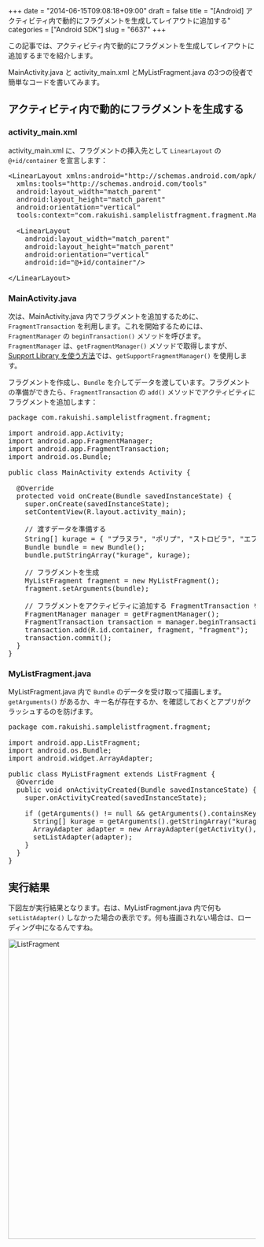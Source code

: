 +++
date = "2014-06-15T09:08:18+09:00"
draft = false
title = "[Android] アクティビティ内で動的にフラグメントを生成してレイアウトに追加する"
categories = ["Android SDK"]
slug = "6637"
+++

この記事では、アクティビティ内で動的にフラグメントを生成してレイアウトに追加するまでを紹介します。

MainActivity.java と activity_main.xml とMyListFragment.java の3つの役者で簡単なコードを書いてみます。

<h2>アクティビティ内で動的にフラグメントを生成する</h2>

<h3>activity_main.xml</h3>

activity_main.xml に、フラグメントの挿入先として <code>LinearLayout</code> の <code>@+id/container</code> を宣言します：

<pre class="prettyprint">&lt;LinearLayout xmlns:android="http://schemas.android.com/apk/res/android"
  xmlns:tools="http://schemas.android.com/tools"
  android:layout_width="match_parent"
  android:layout_height="match_parent"
  android:orientation="vertical"
  tools:context="com.rakuishi.samplelistfragment.fragment.MainActivity"&gt;

  &lt;LinearLayout
    android:layout_width="match_parent"
    android:layout_height="match_parent"
    android:orientation="vertical"
    android:id="@+id/container"/&gt;

&lt;/LinearLayout&gt;
</pre>

<h3>MainActivity.java</h3>

次は、MainActivity.java 内でフラグメントを追加するために、<code>FragmentTransaction</code> を利用します。これを開始するためには、<code>FragmentManager</code> の <code>beginTransaction()</code> メソッドを呼びます。<code>FragmentManager</code> は、<code>getFragmentManager()</code> メソッドで取得しますが、<a href="http://rakuishi.com/archives/6609">Support Library を使う方法</a>では、<code>getSupportFragmentManager()</code> を使用します。

フラグメントを作成し、<code>Bundle</code> を介してデータを渡しています。フラグメントの準備ができたら、<code>FragmentTransaction</code> の <code>add()</code> メソッドでアクティビティにフラグメントを追加します：

<pre class="prettyprint">package com.rakuishi.samplelistfragment.fragment;

import android.app.Activity;
import android.app.FragmentManager;
import android.app.FragmentTransaction;
import android.os.Bundle;

public class MainActivity extends Activity {

  @Override
  protected void onCreate(Bundle savedInstanceState) {
    super.onCreate(savedInstanceState);
    setContentView(R.layout.activity_main);

    // 渡すデータを準備する
    String[] kurage = { "プラヌラ", "ポリプ", "ストロビラ", "エフィラ", "稚クラゲ", "成体" };
    Bundle bundle = new Bundle();
    bundle.putStringArray("kurage", kurage);

    // フラグメントを生成
    MyListFragment fragment = new MyListFragment();
    fragment.setArguments(bundle);

    // フラグメントをアクティビティに追加する FragmentTransaction を利用する
    FragmentManager manager = getFragmentManager();
    FragmentTransaction transaction = manager.beginTransaction();
    transaction.add(R.id.container, fragment, "fragment");
    transaction.commit();
  }
}
</pre>

<h3>MyListFragment.java</h3>

MyListFragment.java 内で <code>Bundle</code> のデータを受け取って描画します。<code>getArguments()</code> があるか、キー名が存在するか、を確認しておくとアプリがクラッシュするのを防げます。

<pre class="prettyprint">package com.rakuishi.samplelistfragment.fragment;

import android.app.ListFragment;
import android.os.Bundle;
import android.widget.ArrayAdapter;

public class MyListFragment extends ListFragment {
  @Override
  public void onActivityCreated(Bundle savedInstanceState) {
    super.onActivityCreated(savedInstanceState);

    if (getArguments() != null && getArguments().containsKey("kurage")) {
      String[] kurage = getArguments().getStringArray("kurage");
      ArrayAdapter adapter = new ArrayAdapter(getActivity(), android.R.layout.simple_list_item_1, kurage);
      setListAdapter(adapter);
    }
  }
}
</pre>

<h2>実行結果</h2>

下図左が実行結果となります。右は、MyListFragment.java 内で何も <code>setListAdapter()</code> しなかった場合の表示です。何も描画されない場合は、ローディング中になるんですね。

<img class="align-center" src="/images/2014/06/ListFragment.png" alt="ListFragment" title="ListFragment.png" border="0" width="728" height="610" />
